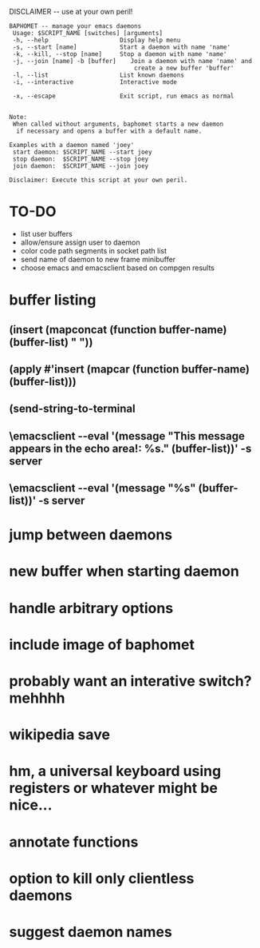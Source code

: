 DISCLAIMER -- use at your own peril!

````
BAPHOMET -- manage your emacs daemons
 Usage: $SCRIPT_NAME [switches] [arguments]
 -h, --help                    Display help menu
 -s, --start [name]            Start a daemon with name 'name'
 -k, --kill, --stop [name]     Stop a daemon with name 'name'
 -j, --join [name] -b [buffer]    Join a daemon with name 'name' and
                                   create a new buffer 'buffer'
 -l, --list                    List known daemons
 -i, --interactive             Interactive mode

 -x, --escape                  Exit script, run emacs as normal


Note:
 When called without arguments, baphomet starts a new daemon
  if necessary and opens a buffer with a default name.

Examples with a daemon named 'joey'
 start daemon: $SCRIPT_NAME --start joey
 stop daemon:  $SCRIPT_NAME --stop joey
 join daemon:  $SCRIPT_NAME --join joey

Disclaimer: Execute this script at your own peril.
````


TO-DO
===
* list user buffers
* allow/ensure assign user to daemon
* color code path segments in socket path list
* send name of daemon to new frame minibuffer
* choose emacs and emacsclient based on compgen results
# buffer listing
## (insert (mapconcat (function buffer-name) (buffer-list) " "))
## (apply #'insert (mapcar (function buffer-name) (buffer-list)))
## (send-string-to-terminal
## \emacsclient --eval '(message "This message appears in the echo area!: %s." (buffer-list))' -s server
## \emacsclient --eval '(message "%s" (buffer-list))' -s server

# jump between daemons
# new buffer when starting daemon
# handle arbitrary options
# include image of baphomet
# probably want an interative switch? mehhhh
# wikipedia save
# hm, a universal keyboard using registers or whatever might be nice...
# annotate functions
# option to kill only clientless daemons
# suggest daemon names


